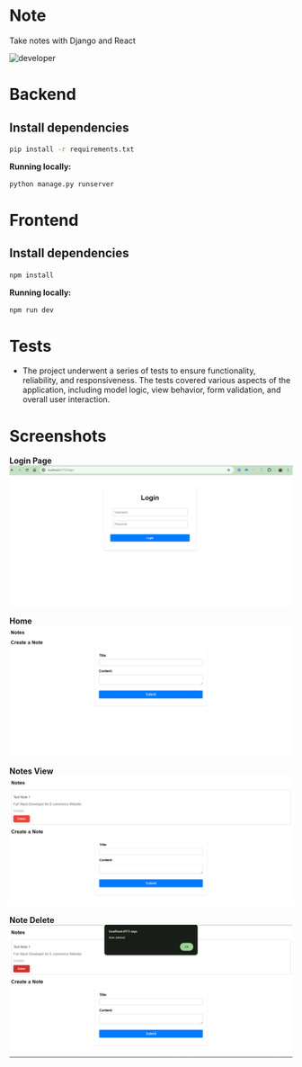 # Note
Take notes with Django and React 


![developer](https://img.shields.io/badge/Developed%20By%20%3A-Inzamamul%20Haque%20Ashique-red)

# Backend

## Install dependencies 

```bash
pip install -r requirements.txt
```

**Running locally:**

```bash
python manage.py runserver
```

# Frontend

## Install dependencies 

```bash
npm install 
```

**Running locally:**

```bash
npm run dev
```

# Tests
- The project underwent a series of tests to ensure functionality, reliability, and responsiveness. The tests covered various aspects of the application, including model logic, view behavior, form validation, and overall user interaction.

# Screenshots 

**Login Page**
![login page](https://github.com/ExpoPythonist/Note/blob/master/Login.png)

**Home**
![home page](https://github.com/ExpoPythonist/Note/blob/master/Home.png)

**Notes View**
![Notes View](https://github.com/ExpoPythonist/Note/blob/master/Notes_view.png)

**Note Delete**
![Notes View](https://github.com/ExpoPythonist/Note/blob/master/Note_delete.png)
